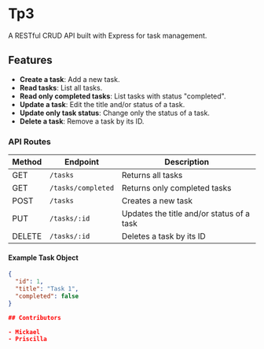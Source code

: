 # Tp3

A RESTful CRUD API built with Express for task management.

## Features

- **Create a task**: Add a new task.
- **Read tasks**: List all tasks.
- **Read only completed tasks**: List tasks with status "completed".
- **Update a task**: Edit the title and/or status of a task.
- **Update only task status**: Change only the status of a task.
- **Delete a task**: Remove a task by its ID.

### API Routes

| Method | Endpoint                | Description                                 |
|--------|------------------------ |---------------------------------------------|
| GET    | `/tasks`                | Returns all tasks                           |
| GET    | `/tasks/completed`      | Returns only completed tasks                |
| POST   | `/tasks`                | Creates a new task                          |
| PUT    | `/tasks/:id`            | Updates the title and/or status of a task   |
| DELETE | `/tasks/:id`            | Deletes a task by its ID                    |

#### Example Task Object

```json
{
  "id": 1,
  "title": "Task 1",
  "completed": false
}

## Contributors

- Mickael
- Priscilla